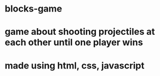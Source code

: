 # blocks-game
# game about shooting projectiles at each other until one player wins
# made using html, css, javascript
